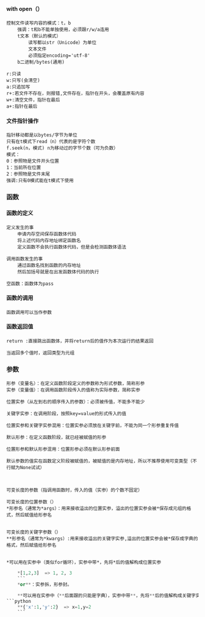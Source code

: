 #### with open（）
	控制文件读写内容的模式：t，b
		强调：t和b不能单独使用，必须跟r/w/a连用
		t文本（默认的模式）
			读写都以str（Unicode）为单位
			文本文件
			必须指定encoding='utf-8'
		b二进制/bytes(通用)
	
	r:只读
	w:只写(会清空)
	a:只追加写
	r+:若文件不存在，则报错,文件存在，指针在开头，会覆盖原有内容
	w+:清空文件，指针在最后
	a+:指针在最后

#### 文件指针操作
	指针移动都是以bytes/字节为单位
	只有在t模式下read（n）代表的是字符个数
	f.seek(n，模式) n为移动过的字节个数（可为负数）
	模式：
	0：参照物是文件开头位置
	1：当前所在位置
	2：参照物是文件末尾
	强调:只有0模式能在t模式下使用



### 函数
#### 函数的定义
	定义发生的事
		申请内存空间保存函数体代码
		将上述代码内存地址绑定函数名
		定义函数不会执行函数体代码，但是会检测函数体语法

	调用函数发生的事
		通过函数名找到函数的内存地址
		然后加括号就是在出发函数体代码的执行 

	空函数：函数体为pass

#### 函数的调用
	函数调用可以当作参数

#### 函数返回值
	return :直接跳出函数体，并将return后的值作为本次运行的结果返回
	
	当返回多个值时，返回类型为元组



### 参数
```
形参（变量名）：在定义函数阶段定义的参数称为形式参数，简称形参
实参（变量值）：在调用函数阶段传入的值称为实际参数，简称实参
```
	位置实参（从左到右的顺序传入的参数）：必须被传值，不能多不能少
	
	关键字实参：在调用阶段，按照key=value的形式传入的值

	位置实参和关键字实参混用：位置实参必须放在关键字前，不能为同一个形参重复传值

	默认形参：在定义函数阶段，就已经被赋值的形参

	位置形参和默认形参混用：位置形参必须在默认形参前面

	默认参数的值实在函数定义阶段被赋值的，被赋值的是内存地址，所以不推荐使用可变类型（不行赋为None试试）



	可变长度的参数（指调用函数时，传入的值（实参）的个数不固定）

	可变长度的位置参数（）
	*形参名（通常为*args）：用来接收溢出的位置实参，溢出的位置实参会被*保存成元组的格式，然后赋值给形参名
	
	
	可变长度的关键字参数（）
	**形参名（通常为*kwargs）:用来接收溢出的关键字实参,溢出的位置实参会被*保存成字典的格式，然后赋值给形参名


	*可以用在实参中（类似for循环），实参中带*，先将*后的值解构成位置实参
```python
	*[1,2,3]  => 1, 2, 3
	```
	*or**：实参拆，形参封。

	**可以用在实参中（**后面跟的只能是字典），实参中带**，先将**后的值解构成关键字实参
```python
	**{'x':1,'y':2}  => x=1,y=2
	```


	